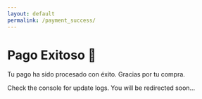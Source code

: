 ```yaml
---
layout: default
permalink: /payment_success/
---
```


# Pago Exitoso 🎉

Tu pago ha sido procesado con éxito. Gracias por tu compra.

<script>
  document.addEventListener('DOMContentLoaded', function () {
    console.log('Success page loaded.');
    
    const urlParams = new URLSearchParams(window.location.search);
    console.log('URL Parameters:', Object.fromEntries(urlParams.entries()));
    
    const paymentSuccess = urlParams.get('payment_success');
    const plan = urlParams.get('plan');
    
    if (paymentSuccess === 'true' && plan) {
      const user = netlifyIdentity.currentUser();
      if (user) {
        console.log('User found:', user);
        user.jwt().then((token) => {
          console.log('Token received. Attempting to update user metadata with plan:', plan);
          user.update({
            user_metadata: { subscription_plan: 'Premium' }
          })
          .then((updatedUser) => {
            console.log('Subscription plan updated successfully:', updatedUser);
            // window.location.href = '/dashboard'; // Uncomment once you confirm the update works
          })
          .catch((error) => {
            console.error('Error updating user metadata:', error);
          });
        });
      } else {
        console.error('No user logged in.');
      }
    } else {
      console.warn('Missing required query parameters (payment_success and/or plan).');
    }
  });
</script>

<p>Check the console for update logs. You will be redirected soon...</p>

<script>
  // Temporarily increase delay for debugging
  setTimeout(() => {
    window.location.href = '/dashboard';
  }, 30000); // 30 seconds
</script>
